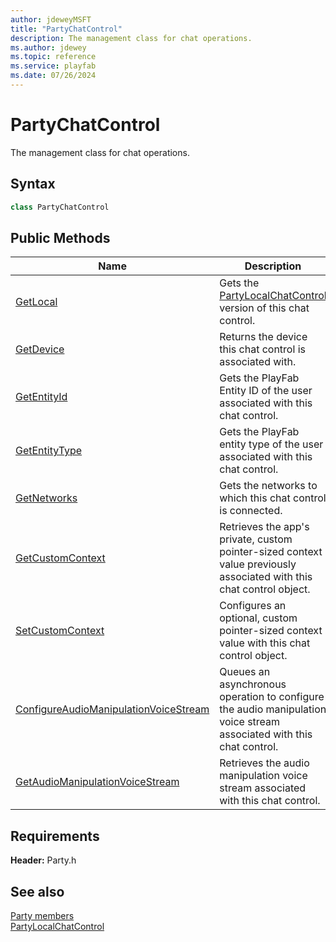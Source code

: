 ```yaml
---
author: jdeweyMSFT
title: "PartyChatControl"
description: The management class for chat operations.
ms.author: jdewey
ms.topic: reference
ms.service: playfab
ms.date: 07/26/2024
---
```


# PartyChatControl  

The management class for chat operations.  

## Syntax  
  
```cpp  
class PartyChatControl  
```  
  
## Public Methods  
  
| Name | Description |  
| --- | --- |  
| [GetLocal](methods/partychatcontrol_getlocal.md) | Gets the [PartyLocalChatControl](../PartyLocalChatControl/partylocalchatcontrol.md) version of this chat control. |  
| [GetDevice](methods/partychatcontrol_getdevice.md) | Returns the device this chat control is associated with. |  
| [GetEntityId](methods/partychatcontrol_getentityid.md) | Gets the PlayFab Entity ID of the user associated with this chat control. |  
| [GetEntityType](methods/partychatcontrol_getentitytype.md) | Gets the PlayFab entity type of the user associated with this chat control. |  
| [GetNetworks](methods/partychatcontrol_getnetworks.md) | Gets the networks to which this chat control is connected. |  
| [GetCustomContext](methods/partychatcontrol_getcustomcontext.md) | Retrieves the app's private, custom pointer-sized context value previously associated with this chat control object. |  
| [SetCustomContext](methods/partychatcontrol_setcustomcontext.md) | Configures an optional, custom pointer-sized context value with this chat control object. |  
| [ConfigureAudioManipulationVoiceStream](methods/partychatcontrol_configureaudiomanipulationvoicestream.md) | Queues an asynchronous operation to configure the audio manipulation voice stream associated with this chat control. |  
| [GetAudioManipulationVoiceStream](methods/partychatcontrol_getaudiomanipulationvoicestream.md) | Retrieves the audio manipulation voice stream associated with this chat control. |  

  
  
## Requirements  
  
**Header:** Party.h
  
## See also  
[Party members](../../party_members.md)  
[PartyLocalChatControl](../PartyLocalChatControl/partylocalchatcontrol.md)
  
  
  
